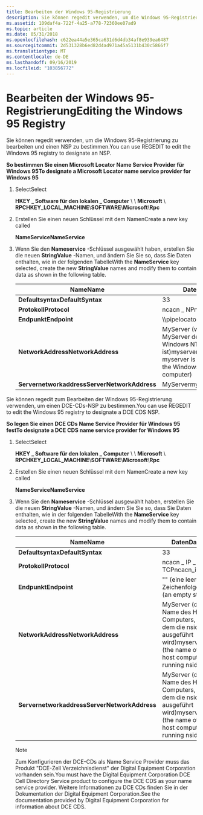 ```yaml
---
title: Bearbeiten der Windows 95-Registrierung
description: Sie können regedit verwenden, um die Windows 95-Registrierung zu bearbeiten und einen NSP zu bestimmen.
ms.assetid: 109daf4a-722f-4a25-a778-72360ee07ad9
ms.topic: article
ms.date: 05/31/2018
ms.openlocfilehash: c622ea44a5e365ca631d6d4db34af8e939ea6487
ms.sourcegitcommit: 2d531328b6ed82d4ad971a45a5131b430c5866f7
ms.translationtype: MT
ms.contentlocale: de-DE
ms.lasthandoff: 09/16/2019
ms.locfileid: "103856772"
---
```

# <a name="editing-the-windows-95-registry"></a><span data-ttu-id="c8df1-103">Bearbeiten der Windows 95-Registrierung</span><span class="sxs-lookup"><span data-stu-id="c8df1-103">Editing the Windows 95 Registry</span></span>

<span data-ttu-id="c8df1-104">Sie können regedit verwenden, um die Windows 95-Registrierung zu bearbeiten und einen NSP zu bestimmen.</span><span class="sxs-lookup"><span data-stu-id="c8df1-104">You can use REGEDIT to edit the Windows 95 registry to designate an NSP.</span></span>

<span data-ttu-id="c8df1-105">**So bestimmen Sie einen Microsoft Locator Name Service Provider für Windows 95**</span><span class="sxs-lookup"><span data-stu-id="c8df1-105">**To designate a Microsoft Locator name service provider for Windows 95**</span></span>

1.  <span data-ttu-id="c8df1-106">Select</span><span class="sxs-lookup"><span data-stu-id="c8df1-106">Select</span></span>

    <span data-ttu-id="c8df1-107">**HKEY \_ Software für den lokalen \_ Computer** \\  \\ **Microsoft** \\ **RPC**</span><span class="sxs-lookup"><span data-stu-id="c8df1-107">**HKEY\_LOCAL\_MACHINE**\\**SOFTWARE**\\**Microsoft**\\**Rpc**</span></span>

2.  <span data-ttu-id="c8df1-108">Erstellen Sie einen neuen Schlüssel mit dem Namen</span><span class="sxs-lookup"><span data-stu-id="c8df1-108">Create a new key called</span></span>

    <span data-ttu-id="c8df1-109">**NameService**</span><span class="sxs-lookup"><span data-stu-id="c8df1-109">**NameService**</span></span>

3.  <span data-ttu-id="c8df1-110">Wenn Sie den **Nameservice** -Schlüssel ausgewählt haben, erstellen Sie die neuen **StringValue** -Namen, und ändern Sie Sie so, dass Sie Daten enthalten, wie in der folgenden Tabelle</span><span class="sxs-lookup"><span data-stu-id="c8df1-110">With the **NameService** key selected, create the new **StringValue** names and modify them to contain data as shown in the following table.</span></span>

    

    | <span data-ttu-id="c8df1-111">Name</span><span class="sxs-lookup"><span data-stu-id="c8df1-111">Name</span></span>                     | <span data-ttu-id="c8df1-112">Daten</span><span class="sxs-lookup"><span data-stu-id="c8df1-112">Data</span></span>                                                                        |
    |--------------------------|-----------------------------------------------------------------------------|
    | <span data-ttu-id="c8df1-113">**Defaultsyntax**</span><span class="sxs-lookup"><span data-stu-id="c8df1-113">**DefaultSyntax**</span></span>        | <span data-ttu-id="c8df1-114">3</span><span class="sxs-lookup"><span data-stu-id="c8df1-114">3</span></span><br/>                                                                |
    | <span data-ttu-id="c8df1-115">**Protokoll**</span><span class="sxs-lookup"><span data-stu-id="c8df1-115">**Protocol**</span></span>             | <span data-ttu-id="c8df1-116">ncacn \_ NP</span><span class="sxs-lookup"><span data-stu-id="c8df1-116">ncacn\_np</span></span><br/>                                                        |
    | <span data-ttu-id="c8df1-117">**Endpunkt**</span><span class="sxs-lookup"><span data-stu-id="c8df1-117">**Endpoint**</span></span>             | <span data-ttu-id="c8df1-118">\\\\pipelocator</span><span class="sxs-lookup"><span data-stu-id="c8df1-118">\\pipe\\locator</span></span><br/>                                                  |
    | <span data-ttu-id="c8df1-119">**NetworkAddress**</span><span class="sxs-lookup"><span data-stu-id="c8df1-119">**NetworkAddress**</span></span>       | <span data-ttu-id="c8df1-120">MyServer (wobei MyServer der Name des Windows NT-Computers ist)</span><span class="sxs-lookup"><span data-stu-id="c8df1-120">myserver (where myserver is the name of the Windows NT computer)</span></span><br/> |
    | <span data-ttu-id="c8df1-121">**Servernetworkaddress**</span><span class="sxs-lookup"><span data-stu-id="c8df1-121">**ServerNetworkAddress**</span></span> | <span data-ttu-id="c8df1-122">MyServer</span><span class="sxs-lookup"><span data-stu-id="c8df1-122">myserver</span></span><br/>                                                         |

    

     

<span data-ttu-id="c8df1-123">Sie können regedit zum Bearbeiten der Windows 95-Registrierung verwenden, um einen DCE-CDs-NSP zu bestimmen.</span><span class="sxs-lookup"><span data-stu-id="c8df1-123">You can use REGEDIT to edit the Windows 95 registry to designate a DCE CDS NSP.</span></span>

<span data-ttu-id="c8df1-124">**So legen Sie einen DCE CDs Name Service Provider für Windows 95 fest**</span><span class="sxs-lookup"><span data-stu-id="c8df1-124">**To designate a DCE CDS name service provider for Windows 95**</span></span>

1.  <span data-ttu-id="c8df1-125">Select</span><span class="sxs-lookup"><span data-stu-id="c8df1-125">Select</span></span>

    <span data-ttu-id="c8df1-126">**HKEY \_ Software für den lokalen \_ Computer** \\  \\ **Microsoft** \\ **RPC**</span><span class="sxs-lookup"><span data-stu-id="c8df1-126">**HKEY\_LOCAL\_MACHINE**\\**SOFTWARE**\\**Microsoft**\\**Rpc**</span></span>

2.  <span data-ttu-id="c8df1-127">Erstellen Sie einen neuen Schlüssel mit dem Namen</span><span class="sxs-lookup"><span data-stu-id="c8df1-127">Create a new key called</span></span>

    <span data-ttu-id="c8df1-128">**NameService**</span><span class="sxs-lookup"><span data-stu-id="c8df1-128">**NameService**</span></span>

3.  <span data-ttu-id="c8df1-129">Wenn Sie den **Nameservice** -Schlüssel ausgewählt haben, erstellen Sie die neuen **StringValue** -Namen, und ändern Sie Sie so, dass Sie Daten enthalten, wie in der folgenden Tabelle</span><span class="sxs-lookup"><span data-stu-id="c8df1-129">With the **NameService** key selected, create the new **StringValue** names and modify them to contain data as shown in the following table.</span></span>

    

    | <span data-ttu-id="c8df1-130">Name</span><span class="sxs-lookup"><span data-stu-id="c8df1-130">Name</span></span>                     | <span data-ttu-id="c8df1-131">Daten</span><span class="sxs-lookup"><span data-stu-id="c8df1-131">Data</span></span>                                                             |
    |--------------------------|------------------------------------------------------------------|
    | <span data-ttu-id="c8df1-132">**Defaultsyntax**</span><span class="sxs-lookup"><span data-stu-id="c8df1-132">**DefaultSyntax**</span></span>        | <span data-ttu-id="c8df1-133">3</span><span class="sxs-lookup"><span data-stu-id="c8df1-133">3</span></span><br/>                                                     |
    | <span data-ttu-id="c8df1-134">**Protokoll**</span><span class="sxs-lookup"><span data-stu-id="c8df1-134">**Protocol**</span></span>             | <span data-ttu-id="c8df1-135">ncacn \_ IP \_ TCP</span><span class="sxs-lookup"><span data-stu-id="c8df1-135">ncacn\_ip\_tcp</span></span><br/>                                        |
    | <span data-ttu-id="c8df1-136">**Endpunkt**</span><span class="sxs-lookup"><span data-stu-id="c8df1-136">**Endpoint**</span></span>             | <span data-ttu-id="c8df1-137">"" (eine leere Zeichenfolge)</span><span class="sxs-lookup"><span data-stu-id="c8df1-137">"" (an empty string)</span></span><br/>                                  |
    | <span data-ttu-id="c8df1-138">**NetworkAddress**</span><span class="sxs-lookup"><span data-stu-id="c8df1-138">**NetworkAddress**</span></span>       | <span data-ttu-id="c8df1-139">MyServer (der Name des Host Computers, auf dem die nsid ausgeführt wird)</span><span class="sxs-lookup"><span data-stu-id="c8df1-139">myserver (the name of the host computer running nsid)</span></span><br/> |
    | <span data-ttu-id="c8df1-140">**Servernetworkaddress**</span><span class="sxs-lookup"><span data-stu-id="c8df1-140">**ServerNetworkAddress**</span></span> | <span data-ttu-id="c8df1-141">MyServer (der Name des Host Computers, auf dem die nsid ausgeführt wird)</span><span class="sxs-lookup"><span data-stu-id="c8df1-141">myserver (the name of the host computer running nsid)</span></span><br/> |

    

     

    > [!Note]  
    > <span data-ttu-id="c8df1-142">Zum Konfigurieren der DCE-CDs als Name Service Provider muss das Produkt "DCE-Zell Verzeichnisdienst" der Digital Equipment Corporation vorhanden sein.</span><span class="sxs-lookup"><span data-stu-id="c8df1-142">You must have the Digital Equipment Corporation DCE Cell Directory Service product to configure the DCE CDS as your name service provider.</span></span> <span data-ttu-id="c8df1-143">Weitere Informationen zu DCE CDs finden Sie in der Dokumentation der Digital Equipment Corporation.</span><span class="sxs-lookup"><span data-stu-id="c8df1-143">See the documentation provided by Digital Equipment Corporation for information about DCE CDS.</span></span>

     

 

 





